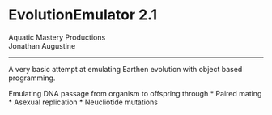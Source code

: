 EvolutionEmulator 2.1
=====================
Aquatic Mastery Productions  
Jonathan Augustine
________________________________

A very basic attempt at emulating Earthen evolution with object based programming.

Emulating DNA passage from organism to offspring through 
	* Paired mating
	* Asexual replication
	* Neucliotide mutations 
